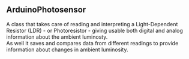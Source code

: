 ## ArduinoPhotosensor
A class that takes care of reading and interpreting a Light-Dependent Resistor (LDR) - or Photoresistor - giving usable both digital and analog information about the ambient luminosty. <br/>
As well it saves and compares data from different readings to provide information about changes in ambient luminosity.
